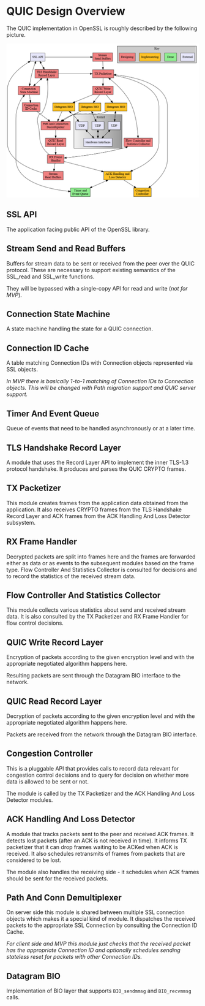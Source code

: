 QUIC Design Overview
====================

The QUIC implementation in OpenSSL is roughly described by the following
picture.

![alt_text](images/overview.png "QUIC Implementation Building Blocks")

SSL API
-------

The application facing public API of the OpenSSL library.

Stream Send and Read Buffers
----------------------------

Buffers for stream data to be sent or received from the peer over the
QUIC protocol. These are necessary to support existing semantics of the
SSL_read and SSL_write functions.

They will be bypassed with a single-copy API for read and write (_not
for MVP_).

Connection State Machine
------------------------

A state machine handling the state for a QUIC connection.

Connection ID Cache
-------------------

A table matching Connection IDs with Connection objects represented
via SSL objects.

_In MVP there is basically 1-to-1 matching of Connection IDs to Connection
objects. This will be changed with Path migration support and QUIC
server support._

Timer And Event Queue
---------------------

Queue of events that need to be handled asynchronously or at a later
time.

TLS Handshake Record Layer
--------------------------

A module that uses the Record Layer API to implement the inner TLS-1.3
protocol handshake. It produces and parses the QUIC CRYPTO frames.

TX Packetizer
-------------

This module creates frames from the application data obtained from
the application. It also receives CRYPTO frames from the TLS Handshake
Record Layer and ACK frames from the ACK Handling And Loss Detector
subsystem.

RX Frame Handler
----------------

Decrypted packets are split into frames here and the frames are forwarded
either as data or as events to the subsequent modules based on the frame
type. Flow Controller And Statistics Collector is consulted for decisions
and to record the statistics of the received stream data.

Flow Controller And Statistics Collector
----------------------------------------

This module collects various statistics about send and received
stream data. It is also consulted by the TX Packetizer and RX Frame
Handler for flow control decisions.

QUIC Write Record Layer
-----------------------

Encryption of packets according to the given encryption level and with
the appropriate negotiated algorithm happens here.

Resulting packets are sent through the Datagram BIO interface to the
network.

QUIC Read Record Layer
----------------------

Decryption of packets according to the given encryption level and with
the appropriate negotiated algorithm happens here.

Packets are received from the network through the Datagram BIO interface.

Congestion Controller
---------------------

This is a pluggable API that provides calls to record data relevant
for congestion control decisions and to query for decision on whether
more data is allowed to be sent or not.

The module is called by the TX Packetizer and the ACK Handling And
Loss Detector modules.

ACK Handling And Loss Detector
------------------------------

A module that tracks packets sent to the peer and received ACK frames.
It detects lost packets (after an ACK is not received in time). It informs
TX packetizer that it can drop frames waiting to be ACKed when ACK is received.
It also schedules retransmits of frames from packets that are considered
to be lost.

The module also handles the receiving side - it schedules when ACK frames should
be sent for the received packets.

Path And Conn Demultiplexer
---------------------------

On server side this module is shared between multiple SSL connection objects
which makes it a special kind of module. It dispatches the received packets
to the appropriate SSL Connection by consulting the Connection ID Cache.

_For client side and MVP this module just checks that the received packet has
the appropriate Connection ID and optionally schedules sending stateless
reset for packets with other Connection IDs._

Datagram BIO
------------

Implementation of BIO layer that supports `BIO_sendmmsg` and `BIO_recvmmsg`
calls.
